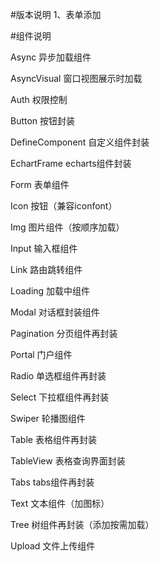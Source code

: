 #版本说明
1、表单添加


#组件说明

Async 异步加载组件

AsyncVisual 窗口视图展示时加载

Auth  权限控制

Button  按钮封装

DefineComponent 自定义组件封装

EchartFrame echarts组件封装

Form  表单组件

Icon 按钮（兼容iconfont）

Img 图片组件（按顺序加载）

Input 输入框组件

Link  路由跳转组件

Loading 加载中组件

Modal 对话框封装组件

Pagination 分页组件再封装

Portal  门户组件

Radio 单选框组件再封装

Select 下拉框组件再封装

Swiper  轮播图组件

Table 表格组件再封装

TableView 表格查询界面封装

Tabs tabs组件再封装

Text  文本组件（加图标）

Tree 树组件再封装（添加按需加载）

Upload  文件上传组件



